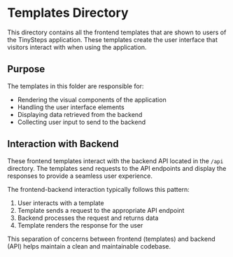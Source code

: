 # Templates Directory

This directory contains all the frontend templates that are shown to users of the TinySteps application. These templates create the user interface that visitors interact with when using the application.

## Purpose

The templates in this folder are responsible for:
- Rendering the visual components of the application
- Handling the user interface elements
- Displaying data retrieved from the backend
- Collecting user input to send to the backend

## Interaction with Backend

These frontend templates interact with the backend API located in the `/api` directory. The templates send requests to the API endpoints and display the responses to provide a seamless user experience.

The frontend-backend interaction typically follows this pattern:
1. User interacts with a template
2. Template sends a request to the appropriate API endpoint
3. Backend processes the request and returns data
4. Template renders the response for the user

This separation of concerns between frontend (templates) and backend (API) helps maintain a clean and maintainable codebase.